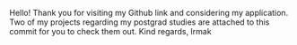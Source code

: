 Hello! 
Thank you for visiting my Github link and considering my application. 
Two of my projects regarding my postgrad studies are attached to this commit for you to check them out.
Kind regards,
Irmak

